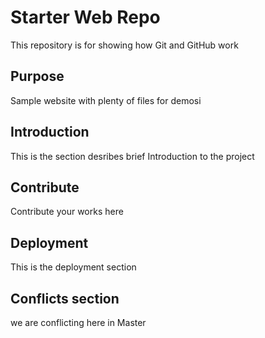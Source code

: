# Starter Web Repo

This repository is for showing how Git and GitHub work

## Purpose

Sample website with plenty of files for demosi


## Introduction

This is the section desribes brief Introduction to the project

## Contribute

Contribute your works here

## Deployment 

This is the deployment section

## Conflicts section 

we are conflicting here in Master
